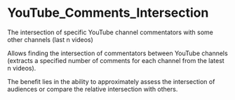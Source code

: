 # YouTube_Comments_Intersection
The intersection of specific YouTube channel commentators with some other channels (last n videos)

Allows finding the intersection of commentators between YouTube channels (extracts a specified number of comments for each channel from the latest n videos).

The benefit lies in the ability to approximately assess the intersection of audiences or compare the relative intersection with others.
